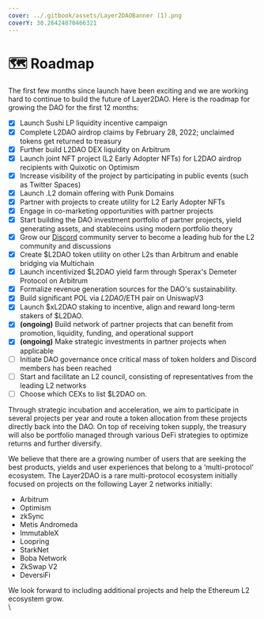 ```yaml
---
cover: ../.gitbook/assets/Layer2DAOBanner (1).png
coverY: 30.26424870466321
---
```


# 🗺 Roadmap

The first few months since launch have been exciting and we are working hard to continue to build the future of Layer2DAO. Here is the roadmap for growing the DAO for the first 12 months:

* [x] Launch Sushi LP liquidity incentive campaign
* [x] Complete L2DAO airdrop claims by February 28, 2022; unclaimed tokens get returned to treasury
* [x] Further build L2DAO DEX liquidity on Arbitrum
* [x] Launch joint NFT project (L2 Early Adopter NFTs) for L2DAO airdrop recipients with Quixotic on Optimism
* [x] Increase visibility of the project by participating in public events (such as Twitter Spaces)
* [x] Launch .L2 domain offering with Punk Domains
* [x] Partner with projects to create utility for L2 Early Adopter NFTs
* [x] Engage in co-marketing opportunities with partner projects
* [x] Start building the DAO investment portfolio of partner projects, yield generating assets, and stablecoins using modern portfolio theory
* [x] Grow our [Discord](https://discord.gg/layer2dao) community server to become a leading hub for the L2 community and discussions
* [x] Create $L2DAO token utility on other L2s than Arbitrum and enable bridging via Multichain
* [x] Launch incentivized $L2DAO yield farm through Sperax's Demeter Protocol on Arbitrum
* [x] Formalize revenue generation sources for the DAO's sustainability.
* [x] Build significant POL via $L2DAO/$ETH pair on UniswapV3
* [x] Launch $xL2DAO staking to incentive, align and reward long-term stakers of $L2DAO.
* [x] **(ongoing)** Build network of partner projects that can benefit from promotion, liquidity, funding, and operational support
* [x] **(ongoing)** Make strategic investments in partner projects when applicable
* [ ] Initiate DAO governance once critical mass of token holders and Discord members has been reached
* [ ] Start and facilitate an L2 council, consisting of representatives from the leading L2 networks
* [ ] Choose which CEXs to list $L2DAO on.

Through strategic incubation and acceleration, we aim to participate in several projects per year and route a token allocation from these projects directly back into the DAO. On top of receiving token supply, the treasury will also be portfolio managed through various DeFi strategies to optimize returns and further diversify.

We believe that there are a growing number of users that are seeking the best products, yields and user experiences that belong to a ‘multi-protocol’ ecosystem. The Layer2DAO is a rare multi-protocol ecosystem initially focused on projects on the following Layer 2 networks initially:

* Arbitrum&#x20;
* Optimism&#x20;
* zkSync&#x20;
* Metis Andromeda&#x20;
* ImmutableX&#x20;
* Loopring&#x20;
* StarkNet
* Boba Network&#x20;
* ZkSwap V2&#x20;
* DeversiFi&#x20;

We look forward to including additional projects and help the Ethereum L2 ecosystem grow.\
\
